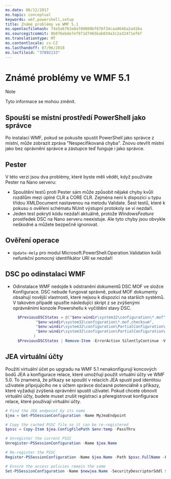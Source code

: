 ```yaml
---
ms.date: 06/12/2017
ms.topic: conceptual
keywords: wmf,powershell,setup
title: Známé problémy ve WMF 5.1
ms.openlocfilehash: 74e5a6763a8a780000bf876f34caa9646a2a416a
ms.sourcegitcommit: 8b076ebde7ef971d7465bab834a3c2a32471ef6f
ms.translationtype: MT
ms.contentlocale: cs-CZ
ms.lasthandoff: 07/06/2018
ms.locfileid: "37892133"
---
```

# <a name="known-issues-in-wmf-51"></a>Známé problémy ve WMF 5.1

> [!Note]
> Tyto informace se mohou změnit.

## <a name="starting-powershell-shortcut-as-administrator"></a>Spouští se místní prostředí PowerShell jako správce

Po instalaci WMF, pokud se pokusíte spustit PowerShell jako správce z místní, může zobrazit zpráva "Nespecifikovaná chyba".
Znovu otevřít místní jako bez oprávnění správce a zástupce teď funguje i jako správce.

## <a name="pester"></a>Pester

V této verzi jsou dva problémy, které byste měli vědět, když používáte Pester na Nano serveru:

- Spouštění testů proti Pester sám může způsobit nějaké chyby kvůli rozdílům mezi úplné CLR a CORE CLR. Zejména není k dispozici u typu třídou XMLDocument nastavenou na metodu Validate. Šest testů, které k pokusu o ověření schématu NUnit výstupní protokoly se ví nezdaří.
- Jeden test pokrytí kódu nezdaří aktuálně, protože *WindowsFeature* prostředek DSC na Nano serveru neexistuje. Ale tyto chyby jsou obvykle neškodné a můžete bezpečně ignorovat.

## <a name="operation-validation"></a>Ověření operace

- `Update-Help` pro modul Microsoft.PowerShell.Operation.Validation kvůli nefunkční pomocný identifikátor URI se nezdaří

## <a name="dsc-after-uninstall-wmf"></a>DSC po odinstalaci WMF

- Odinstalace WMF nedojde k odstranění dokumentů DSC MOF ve složce Konfigurace. DSC nebude fungovat správně, pokud MOF dokumenty obsahují novější vlastnosti, které nejsou k dispozici na starších systémů. V takovém případě spusťte následující skript z se zvýšenými oprávněními konzole Powershellu k vyčištění stavy DSC.

  ```powershell
    $PreviousDSCStates = @("$env:windir\system32\configuration\*.mof",
            "$env:windir\system32\configuration\*.mof.checksum",
            "$env:windir\system32\configuration\PartialConfiguration\*.mof",
            "$env:windir\system32\configuration\PartialConfiguration\*.mof.checksum"
           )
    $PreviousDSCStates | Remove-Item -ErrorAction SilentlyContinue -Verbose
  ```

## <a name="jea-virtual-accounts"></a>JEA virtuální účty

Použití virtuální účet po upgradu na WMF 5.1 nenakonfigurují koncových bodů JEA a konfigurace relace, které umožňují použít virtuální účty ve WMF 5.0.
To znamená, že příkazy se spouští v relacích JEA spustí pod identitou uživatele připojujícího ne s účtem správce dočasné potenciálně s příkazy, které vyžadují zvýšená oprávnění spustit uživatel.
Pokud chcete obnovit virtuální účty, budete muset zrušit registraci a přeregistrovat konfigurace relace, které používají virtuální účty.

```powershell
# Find the JEA endpoint by its name
$jea = Get-PSSessionConfiguration -Name MyJeaEndpoint

# Copy the cached PSSC file so it can be re-registered
$pssc = Copy-Item $jea.ConfigFilePath $env:temp -PassThru

# Unregister the current PSSC
Unregister-PSSessionConfiguration -Name $jea.Name

# Re-register the PSSC
Register-PSSessionConfiguration -Name $jea.Name -Path $pssc.FullName -Force

# Ensure the access policies remain the same
Set-PSSessionConfiguration -Name $newjea.Name -SecurityDescriptorSddl $jea.SecurityDescriptorSddl
```